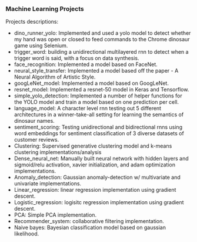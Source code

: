 ### Machine Learning Projects



Projects descriptions: 
- dino_runner_yolo: Implemented and used a yolo model to detect whether my hand was open or closed to feed commands to the Chrome dinosaur game using Selenium.
- trigger_word: building a unidirectional multilayered rnn to detect when a trigger word is said, with a focus on data synthesis.
- face_recognition: Implemented a model based on FaceNet.
- neural_style_transfer: Implemented a model based off the paper - A Neural Algorithm of Artistic Style.
- googLeNet_model: Implemented a model based on GoogLeNet.
- resnet_model: Implemented a resnet-50 model in Keras and Tensorflow.
- simple_yolo_detection: Implemented a number of helper functions for the YOLO model and train a model based on one prediction per cell.
- language_model: A character level rnn testing out 5 different architectures in a winner-take-all setting for learning the semantics of dinosaur names.
- sentiment_scoring: Testing unidirectional and bidirectional rnns using word embeddings for sentiment classification of 3 diverse datasets of customer reviews.
- Clustering: Supervised generative clustering model and k-means clustering implementations/analysis
- Dense_neural_net: Manually built neural network with hidden layers and sigmoid/relu activation, xavier initialization, and adam optimization implementations.
- Anomaly_detection: Gaussian anomaly-detection w/ multivariate and univariate implementations.
- Linear_regression: linear regression implementation using gradient descent.
- Logistic_regression: logisitc regression implementation using gradient descent.
- PCA: Simple PCA implementation.
- Recommender_system: collaborative filtering implementation.
- Naive bayes: Bayesian classification model based on gaussian likelihood.